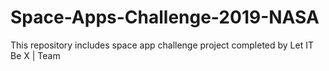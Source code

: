 # Space-Apps-Challenge-2019-NASA
This repository includes space app challenge project completed by Let IT Be X | Team

